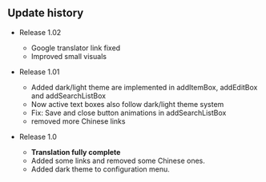 ## Update history
- Release 1.02
  - Google translator link fixed
  - Improved small visuals

- Release 1.01
  - Added dark/light theme are implemented in addItemBox, addEditBox and addSearchListBox
  - Now active text boxes also follow dark/light theme system
  - Fix: Save and close button animations in addSearchListBox 
  - removed more Chinese links

- Release 1.0 
  - **Translation fully complete**
  - Added some links and removed some Chinese ones.
  - Added dark theme to configuration menu.